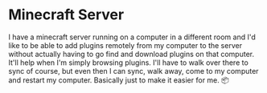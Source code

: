 # Minecraft Server
I have a minecraft server running on a computer in a different room and I'd like to be able to add plugins remotely from my computer to the server without actually having to go find and download plugins on that computer. It'll help when I'm simply browsing plugins. I'll have to walk over there to sync of course, but even then I can sync, walk away, come to my computer and restart my computer. Basically just to make it easier for me. :package:
